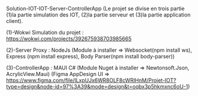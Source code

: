 Solution-IOT-IOT-Server-ControllerApp 
(Le projet se divise en trois partie (1)la partie simulation des IOT, (2)la partie serveur et (3)la partie application client).

(1)-Wokwi Simulation du projet : https://wokwi.com/projects/392675938703985665

(2)-Server Proxy : NodeJs 
(Module à installer => Websocket(npm install ws), Express (npm install express), Body Parser(npm install  body-parser))

(3)-ControllerApp : MAUI C# 
(Module Nuget à installer => Newtonsoft.Json, AcrylicView.Maui)
(Figma AppDesign UI => https://www.figma.com/file/ILxpUJx6WR8OLF8cWRIHnM/Projet-IOT?type=design&node-id=97%3A39&mode=design&t=oqbx3p5hkmxnc6oU-1)


